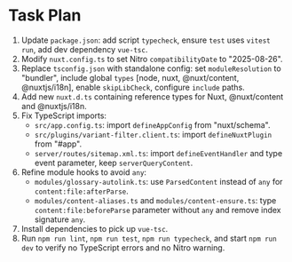 # Task Plan

1. Update `package.json`: add script `typecheck`, ensure `test` uses `vitest run`, add dev dependency `vue-tsc`.
2. Modify `nuxt.config.ts` to set Nitro `compatibilityDate` to "2025-08-26".
3. Replace `tsconfig.json` with standalone config: set `moduleResolution` to "bundler", include global `types` [node, nuxt, @nuxt/content, @nuxtjs/i18n], enable `skipLibCheck`, configure `include` paths.
4. Add new `nuxt.d.ts` containing reference types for Nuxt, @nuxt/content and @nuxtjs/i18n.
5. Fix TypeScript imports:
   - `src/app.config.ts`: import `defineAppConfig` from "nuxt/schema".
   - `src/plugins/variant-filter.client.ts`: import `defineNuxtPlugin` from "#app".
   - `server/routes/sitemap.xml.ts`: import `defineEventHandler` and type event parameter, keep `serverQueryContent`.
6. Refine module hooks to avoid `any`:
   - `modules/glossary-autolink.ts`: use `ParsedContent` instead of `any` for `content:file:afterParse`.
   - `modules/content-aliases.ts` and `modules/content-ensure.ts`: type `content:file:beforeParse` parameter without `any` and remove index signature `any`.
7. Install dependencies to pick up `vue-tsc`.
8. Run `npm run lint`, `npm run test`, `npm run typecheck`, and start `npm run dev` to verify no TypeScript errors and no Nitro warning.
